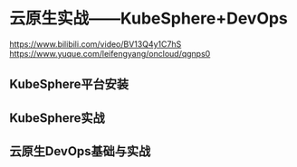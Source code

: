 # 云原生实战——KubeSphere+DevOps

https://www.bilibili.com/video/BV13Q4y1C7hS
https://www.yuque.com/leifengyang/oncloud/qgnps0


## KubeSphere平台安装









## KubeSphere实战







## 云原生DevOps基础与实战

